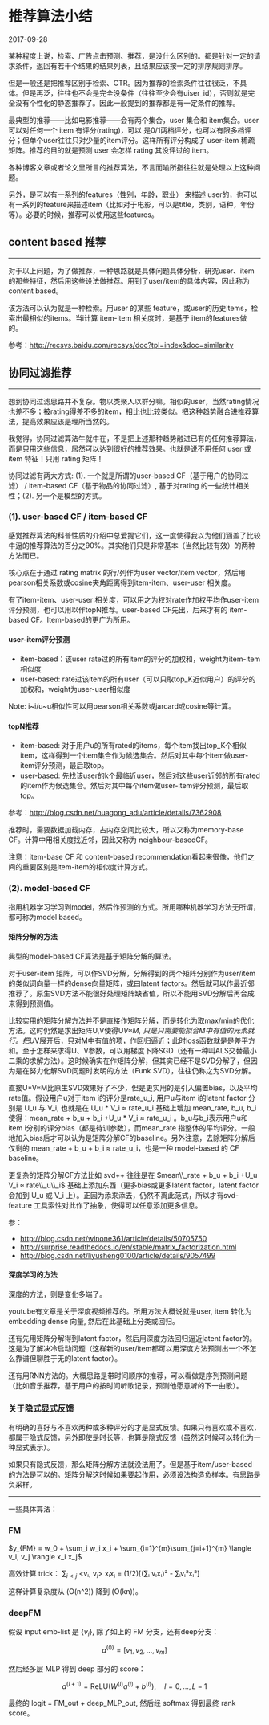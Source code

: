 # 推荐算法小结

2017-09-28

某种程度上说，检索、广告点击预测、推荐，是没什么区别的。都是针对一定的请求条件，返回有若干个结果的结果列表，且结果应该按一定的排序规则排序。

但是一般还是把推荐区别于检索、CTR。因为推荐的检索条件往往很泛，不具体。但是再泛，往往也不会是完全没条件（往往至少会有uiser_id），否则就是完全没有个性化的静态推荐了。因此一般提到的推荐都是有一定条件的推荐。

最典型的推荐——比如电影推荐——会有两个集合，user 集合和 item集合。user 可以对任何一个 item 有评分(rating)，可以 是0/1两档评分，也可以有限多档评分；但单个user往往只对少量的item评分。这样所有评分构成了 user-item 稀疏矩阵。推荐的目的就是预测 user 会怎样 rating 其没评过的 item。

各种博客文章或者论文里所言的推荐算法，不言而喻所指往往就是处理以上这种问题。

另外，是可以有一系列的features（性别，年龄，职业） 来描述 user的，也可以有一系列的feature来描述item（比如对于电影，可以是title，类别，语种，年份等）。必要的时候，推荐可以使用这些features。

## content based 推荐
---------------------

对于以上问题，为了做推荐，一种思路就是具体问题具体分析，研究user、item 的那些特征，然后用这些设法做推荐。用到了user/item的具体内容，因此称为 content based。

该方法可以认为就是一种检索。用user 的某些 feature，或user的历史items，检索出最相似的items。当i计算 item-item 相关度时，是基于 item的features做的。

参考：http://recsys.baidu.com/recsys/doc?tpl=index&doc=similarity

## 协同过滤推荐
---------------

想到协同过滤思路并不复杂。物以类聚人以群分嘛。相似的user，当然rating情况也差不多；被rating得差不多的item，相比也比较类似。把这种趋势融合进推荐算法，提高效果应该是理所当然的。

我觉得，协同过滤算法牛就牛在，不是把上述那种趋势融进已有的任何推荐算法，而是只用这些信息，居然可以达到很好的推荐效果。也就是说不用任何 user 或 item 特征！只用 rating 矩阵！

协同过滤有两大方式: (1). 一个就是所谓的user-based CF（基于用户的协同过滤） / item-based CF（基于物品的协同过滤）, 基于对rating 的一些统计相关性；(2). 另一个是模型的方式。

### (1). user-based CF / item-based CF

感觉推荐算法的科普性质的介绍中总爱提它们，这一度使得我以为他们涵盖了比较牛逼的推荐算法的百分之90%。其实他们只是非常基本（当然比较有效）的两种方法而已。

核心点在于通过 rating matrix 的行/列作为user vector/item vector，然后用pearson相关系数或cosine夹角距离得到item-item、user-user 相关度。

有了item-item、user-user 相关度，可以用之为权对rate作加权平均作user-item评分预测，也可以用以作topN推荐。user-based CF先出，后来才有的 item-based CF。Item-based的更广为所用。

#### user-item评分预测
- item-based：该user rate过的所有item的评分的加权和，weight为item-item 相似度
- user-based: rate过该item的所有user（可以只取top_K近似用户）的评分的加权和，weight为user-user相似度

Note: i~i/u~u相似性可以用pearson相关系数或jarcard或cosine等计算。

#### topN推荐
- item-based: 对于用户u的所有rated的items，每个item找出top_K个相似item，这样得到一个item集合作为候选集合。然后对其中每个item做user-item评分预测，最后取top。
- user-based: 先找该user的k个最临近user，然后对这些user近邻的所有rated的item作为候选集合。然后对其中每个item做user-item评分预测，最后取top。

参考：http://blog.csdn.net/huagong_adu/article/details/7362908

推荐时，需要数据加载内存，占内存空间比较大，所以又称为memory-base CF。计算中用相关度找近邻，因此又称为 neighbour-basedCF。

注意：item-base CF 和 content-based recommendation看起来很像，他们之间的重要区别是item-item的相似度计算方式。

###  (2). model-based CF

指用机器学习学习到model，然后作预测的方式。所用哪种机器学习方法无所谓，都可称为model based。

#### 矩阵分解的方法
典型的model-based CF算法是基于矩阵分解的算法。

对于user-item 矩阵，可以作SVD分解，分解得到的两个矩阵分别作为user/item 的类似词向量一样的dense向量矩阵，或曰latent factors。然后就可以作最近邻推荐了。原生SVD方法不能很好处理矩阵缺省值，所以不能用SVD分解后再合成来得到预测值。

比较实用的矩阵分解方法并不是直接作矩阵分解，而是转化为取max/min的优化方法。这时仍然是求出矩阵U,V使得U*V≈M, 只是只需要能拟合M中有值的元素就行。把U*V展开后，只对M中有值的项，作回归逼近；此时loss函数就是是差平方和。至于怎样来求得U、V参数，可以用梯度下降SGD（还有一种叫ALS交替最小二乘的求解方法）。这时候确实在作矩阵分解，但其实已经不是SVD分解了，但因为是在努力化解SVD问题时发明的方法（Funk SVD），往往仍称之为SVD分解。

直接U*V≈M比原生SVD效果好了不少，但是更实用的是引入偏置bias，以及平均rate值。假设用户u对于item i的评分是rate_u_i, 用户u与item i的latent factor 分别是 U_u 与 V_i, 也就是在 U_u * V_i ≈ rate_u_i 基础上增加 mean_rate, b_u, b_i 使得：mean_rate + b_u + b_i +U_u * V_i ≈ rate_u_i 。b_u与b_i表示用户u和item i分别的评分bias（都是待训参数），而mean_rate 指整体的平均评分。一般地加入bias后才可以认为是矩阵分解CF的baseline。另外注意，去除矩阵分解后仅剩的 mean_rate + b_u + b_i ≈ rate_u_i，也是一种 model-based 的 CF baseline。

更复杂的矩阵分解CF方法比如 svd++ 往往是在 $mean\\_rate + b_u + b_i +U_u  V_i ≈ rate\\_u\\_i$ 基础上添加东西（更多bias或更多latent factor，latent factor 会加到 U_u 或 V_i 上）。正因为添来添去，仍然不离此范式，所以才有svd-feature 工具索性对此作了抽象，使得可以任意添加更多信息。

参：
- http://blog.csdn.net/winone361/article/details/50705750
- http://surprise.readthedocs.io/en/stable/matrix_factorization.html
- http://blog.csdn.net/liyusheng0100/article/details/9057499

#### 深度学习的方法
深度的方法，则是变化多端了。

youtube有文章是关于深度视频推荐的。所用方法大概说就是user, item 转化为embedding dense 向量, 然后在此基础上分类或回归。

还有先用矩阵分解得到latent factor，然后用深度方法回归逼近latent factor的。这是为了解决冷启动问题（这样新的user/item都可以用深度方法预测出一个不怎么靠谱但聊胜于无的latent factor）。

还有用RNN方法的。大概思路是带时间顺序的推荐，可以看做是序列预测问题（比如音乐推荐，基于用户的按时间听歌记录，预测他愿意听的下一曲歌）。


### 关于隐式显式反馈

有明确的喜好与不喜欢两种或多种评分的才是显式反馈。如果只有喜欢或不喜欢，都属于隐式反馈，另外即使是时长等，也算是隐式反馈（虽然这时候可以转化为一种显式表示）。

如果只有隐式反馈，那么矩阵分解方法就没法用了。但是基于item/user-based 的方法是可以的。矩阵分解这时候如果要起作用，必须设法构造负样本。有思路是负采样。

-----

一些具体算法：

### FM

$y_{FM} = w_0 + \sum_i w_i x_i + \sum_{i=1}^{m}\sum_{j=i+1}^{m} \langle v_i, v_j \rangle x_i x_j$

高效计算 trick： $∑_{i<j}$ <vᵢ, vⱼ> xᵢxⱼ = (1/2)[(∑ᵢ vᵢxᵢ)² - ∑ᵢvᵢ²xᵢ²]

这样计算复杂度从 (O(n^2)) 降到 (O(kn))。

### deepFM

假设 input emb-list 是 {$v_i$}, 除了如上的 FM 分支，还有deep分支：

$$
a^{(0)} = [v_1, v_2, ..., v_m]
$$

然后经多层 MLP 得到 deep 部分的 score：

$$
a^{(l+1)} = \text{ReLU}(W^{(l)} a^{(l)} + b^{(l)}), \quad l=0,...,L-1
$$

最终的 logit = FM_out + deep_MLP_out, 然后经 softmax 得到最终 rank score。
